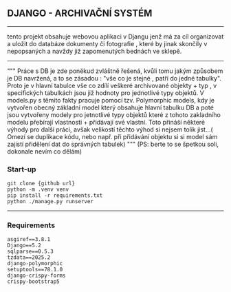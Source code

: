 ## DJANGO - ARCHIVAČNÍ SYSTÉM   
---
tento projekt obsahuje webovou aplikaci v Djangu jenž má za cíl organizovat a uložit do databáze dokumenty či fotografie , které by jinak skončily v nepopsaných a navždy již zapomenutých bednách ve sklepě.

---
"""
Práce s DB je zde poněkud zvláštně řešená, kvůli tomu jakým způsobem je DB navržená, a to se zásadou : "vše co je stejné , patří do jedné tabulky". Proto je v hlavní tabulce vše co zdílí veškeré archivované objekty + typ , v specifických tabulkách jsou již hodnoty pro jednotlivé typy objektů. V models.py s těmito fakty pracuje pomocí tzv. Polymorphic models, kdy je vytvořen obecný základní model který obsahuje hlavní tabulku DB a poté jsou vytvořeny modely pro jetnotlivé typy objektů které z tohoto zakladního modelu přebírají vlastnosti + přidávají své vlastní. Toto přináší některé výhody pro další práci, avšak velikostí těchto výhod si nejsem tolik jist...(  Omezí se duplikace kódu, nebo např. při přidávání objektu si si model sám zajistí přidělení dat do správných tabulek)
"""
(PS: berte to se špetkou soli, dokonale nevím co dělám)
### Start-up
```
git clone {github url}
python -m .venv venv
pip install -r requirements.txt
python ./manage.py runserver
```
---

### Requirements
```
asgiref==3.8.1
Django==5.2
sqlparse==0.5.3
tzdata==2025.2
django-polymorphic
setuptools==78.1.0
django-crispy-forms
crispy-bootstrap5
```
